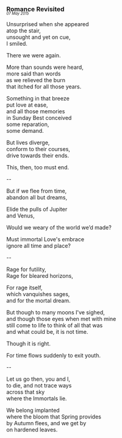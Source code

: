 ### Romance Revisited
<p style="margin:0; margin-top: -1.25rem">
  <em>
    <small><small>07 May 2015</small></small>
  </em>
</p>

Unsurprised when she appeared \
atop the stair,\
unsought and yet on cue,\
I smiled.

There we were again.

More than sounds were heard,\
more said than words\
as we relieved the burn\
that itched for all those years.

Something in that breeze\
put love at ease,\
and all those memories\
in Sunday Best conceived \
some reparation, \
some demand.

But lives diverge,\
conform to their courses,\
drive towards their ends.

This, then, too must end.

--

But if we flee from time,\
abandon all but dreams,

Elide the pulls of Jupiter\
and Venus,

Would we weary of the world we’d made?

Must immortal Love's embrace\
ignore all time and place?

--

Rage for futility,\
Rage for bleared horizons,

For rage itself,\
which vanquishes sages,\
and for the mortal dream.

But though to many moons I've sighed, \
and though those eyes when met with mine\
still come to life to think of all that was \
and what could be, it is not time.

Though it is right.

For time flows suddenly to exit youth.

--

Let us go then, you and I,\
to die, and not trace ways\
across that sky\
where the Immortals lie.

We belong implanted\
where the bloom that Spring provides\
by Autumn flees, and we get by\
on hardened leaves.
